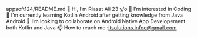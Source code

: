 appsoft124/README.md
👋 Hi, I’m Riasat Ali
23 y/o
👀 I’m interested in Coding
🌱 I’m currently learning Kotlin Android after getting knowledge from Java Android
💞️ I’m looking to collaborate on Android Native App Developement both Kotlin and Java
📫 How to reach me :itsolutions.infoe@gmail.com
